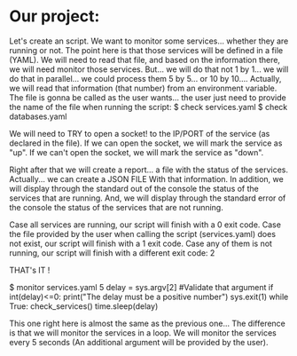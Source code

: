 # Our project:

Let's create an script.
We want to monitor some services... whether they are running or not.
The point here is that those services will be defined in a file (YAML).
We will need to read that file, and based on the information there, we will need monitor those services.
But... we will do that not 1 by 1... we will do that in parallel... we could process them 5 by 5... or 10 by 10....
Actually, we will read that information (that number) from an environment variable.
The file is gonna be called as the user wants... the user just need to provide the name of the file when running the script:
 $ check services.yaml
 $ check databases.yaml

We will need to TRY to open a socket! to the IP/PORT of the service (as declared in the file).
If we can open the socket, we will mark the service as "up".
If we can't open the socket, we will mark the service as "down".

Right after that we will create a report... a file with the status of the services.
Actually... we can create a JSON FILE With that information.
In addition, we will display through the standard out of the console the status of the services that are running.
And, we will display through the standard error of the console the status of the services that are not running.

Case all services are running, our script will finish with a 0 exit code.
Case the file provided by the user when calling the script (services.yaml) does not exist, our script will finish with a 1 exit code.
Case any of them is not running, our script will finish with a different exit code: 2

THAT's IT !

 $ monitor services.yaml 5
    delay = sys.argv[2]
    #Validate that argument
    if int(delay)<=0:
        print("The delay must be a positive number")
        sys.exit(1)
    while True:
        check_services()
        time.sleep(delay)

This one right here is almost the same as the previous one...
The difference is that we will monitor the services in a loop.
We will monitor the services every 5 seconds (An additional argument will be provided by the user).
